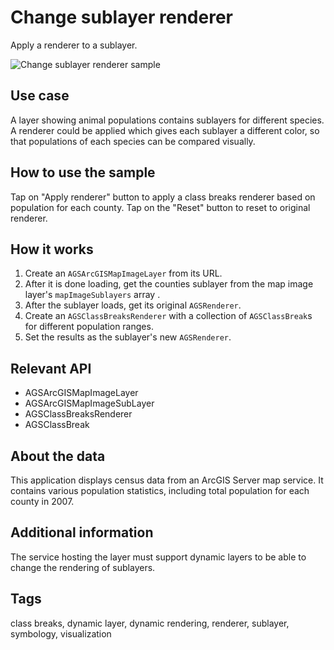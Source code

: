 # Change sublayer renderer

Apply a renderer to a sublayer.

![Change sublayer renderer sample](ichange-sublayer-renderer.png)

## Use case

A layer showing animal populations contains sublayers for different species. A renderer could be applied which gives each sublayer a different color, so that populations of each species can be compared visually.

## How to use the sample

Tap on "Apply renderer" button to apply a class breaks renderer based on population for each county. Tap on the "Reset" button to reset to original renderer.

## How it works

1. Create an `AGSArcGISMapImageLayer` from its URL.
2. After it is done loading, get the counties sublayer from the map image layer's `mapImageSublayers` array .
3. After the sublayer loads, get its original `AGSRenderer`.
4. Create an `AGSClassBreaksRenderer` with a collection of `AGSClassBreak`s for different population ranges.
5. Set the results as the sublayer's new `AGSRenderer`.

## Relevant API

* AGSArcGISMapImageLayer
* AGSArcGISMapImageSubLayer
* AGSClassBreaksRenderer
* AGSClassBreak

## About the data

This application displays census data from an ArcGIS Server map service. It contains various population statistics, including total population for each county in 2007.

## Additional information

The service hosting the layer must support dynamic layers to be able to change the rendering of sublayers.

## Tags

class breaks, dynamic layer, dynamic rendering, renderer, sublayer, symbology, visualization
